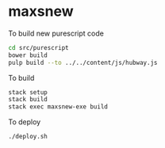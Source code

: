 # maxsnew

To build new purescript code
```sh
cd src/purescript
bower build
pulp build --to ../../content/js/hubway.js
```

To build
```sh
stack setup
stack build
stack exec maxsnew-exe build
```

To deploy
```sh
./deploy.sh
```
